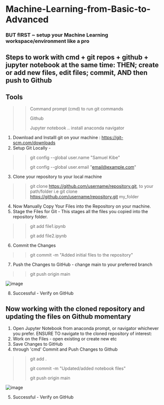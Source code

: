 # Machine-Learning-from-Basic-to-Advanced
### BUT fIRST ~ setup your Machine Learning workspace/environment like a pro
## Steps to work with cmd + git repos + github + jupyter notebook at the same time: THEN; create or add new files, edit files; commit, AND then push to Github
## Tools 
  >> Command prompt (cmd) to run git commands
>  > 
  >> Github
>  > 
  >> Jupyter notebook .. install anaconda navigator 

1. Download and Installl git on your machine : https://git-scm.com/downloads
2. Setup Git Locally -
  >> git config --global user.name "Samuel Kibe"
>  > 
  >> git config --global user.email "email@example.com"
3. Clone your repository to your local machine
  >>  git clone https://github.com/username/repository.git, to your path/folder i.e git clone https://github.com/username/repository.git my_folder
4.  Now Manually Copy Your Files into the Repository on your machine.
5.  Stage the Files for Git - This stages all the files you copied into the repository folder.
  >> git add file1.ipynb
>  > 
  >> git add file2.ipynb
6. Commit the Changes
  >> git commit -m "Added initial files to the repository"
7. Push the Changes to GitHub - change main to your preferred branch
  >> git push origin main

![image](https://github.com/user-attachments/assets/d9b377d6-434b-4004-a828-21814307dd58)

8. Successful - Verify on GitHub
   
## Now working with the cloned repository and updating the files on Github momentary
1. Open Jupyter Notebook from anaconda prompt, or navigator whichever you prefer. ENSURE TO navigate to the cloned repository of interest:
2. Work on the Files - open existing or create new etc
3. Save Changes to GitHub
4. through 'cmd' Commit and Push Changes to Github
  >> git add .
>  > 
  >> git commit -m "Updated/added notebook files"
>  > 
  >> git push origin main
>  >
![image](https://github.com/user-attachments/assets/359459d0-9e44-4575-87a7-6a3852f516e9)

5. Successful - Verify on GitHub



